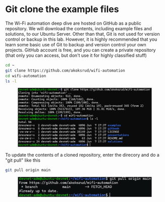 # Git clone the example files

The Wi-Fi automation deep dive are hosted on GitHub as a public repository. We will download the contents, including example files and solutions, to our Ubuntu Server. Other than that, Git is not used for version control or backup in this lab. However, it is highly recommended that you learn some basic use of Git to backup and version control your own projects. GitHub account is free, and you can create a private repository (that only you can access, but don't use it for highly classified stuff)

```bash
cd ~
git clone https://github.com/akoksrud/wifi-automation
cd wifi-automation
ls -l
```

<figure><img src="../../../.gitbook/assets/image (4) (1) (1) (1).png" alt=""><figcaption></figcaption></figure>

To update the contents of a cloned repository, enter the direcory and do a "git pull" like this

```bash
git pull origin main
```

<figure><img src="../../../.gitbook/assets/image (5) (1) (1) (1).png" alt=""><figcaption></figcaption></figure>
